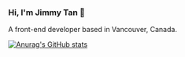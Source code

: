 ### Hi, I'm Jimmy Tan 👋

A front-end developer based in Vancouver, Canada.

<!-- GitHub Readme stat -->
[![Anurag's GitHub stats](https://github-readme-stats.vercel.app/api?username=jimmytan123&show_icons=true&count_private=true&theme=react)](https://github.com/anuraghazra/github-readme-stats)



<!--
**jimmytan123/jimmytan123** is a ✨ _special_ ✨ repository because its `README.md` (this file) appears on your GitHub profile.

Here are some ideas to get you started:

- 🔭 I’m currently working on ...
- 🌱 I’m currently learning ...
- 👯 I’m looking to collaborate on ...
- 🤔 I’m looking for help with ...
- 💬 Ask me about ...
- 📫 How to reach me: ...
- 😄 Pronouns: ...
- ⚡ Fun fact: ...
-->
